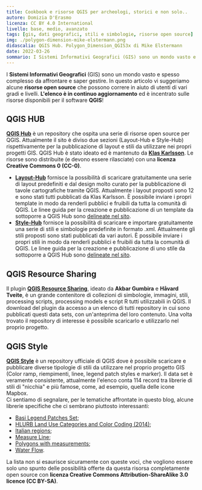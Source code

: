 ```yaml
---
title: Cookbook e risorse QGIS per archeologi, storici e non solo..
autore: Domizia D'Erasmo
licenza: CC BY 4.0 International
livello: base, medio, avanzato
tags: [gis, dati geografici, stili e simbologie, risorse open source]
img: ./polygon-dimension-mike-elstermann.png
didascalia: QGIS Hub. Polygon_Dimension_QGIS3x di Mike Elstermann
date: 2022-03-26
sommario: I Sistemi Informativi Geografici (GIS) sono un mondo vasto e spesso complesso da affrontare e saper gestire. In questo articolo vi suggeriamo alcune risorse open source che possono correre in aiuto di utenti di vari gradi e livelli. L'elenco è in continuo aggiornamento ed è incentrato sulle risorse disponibili per il software QGIS..
---
```


I **Sistemi Informativi Geografici** (GIS) sono un mondo vasto e spesso complesso da affrontare e saper gestire. In questo articolo vi suggeriamo alcune **risorse open source** che possono correre in aiuto di utenti di vari gradi e livelli. **L'elenco è in continuo aggiornamento** ed è incentrato sulle risorse disponibili per il software **QGIS**!

## QGIS HUB

[**QGIS Hub**](http://qgis-hub.fast-page.org/index.php#) è un repository che ospita una serie di risorse open source per QGIS. Attualmente il sito è diviso due sezioni (Layout-Hub e Style-Hub) rispettivamente per la pubblicazione di layout e stili da utilizzare nei propri progetti GIS. QGIS Hub è stato ideato ed è mantenuto da [**Klas Karlsson**](https://twitter.com/klaskarlsson). Le risorse sono distribuite (e devono essere rilasciate) con una **licenza Creative Commons 0 (CC-0)**.

- [**Layout-Hub**](http://qgis-hub.fast-page.org/layouts.php) fornisce la possibilità di scaricare gratuitamente una serie di layout predefiniti e dal design molto curato per la pubblicazione di tavole cartografiche  tramite QGIS. Attualmente i layout proposti sono 12 e sono stati tutti pubblicati da Klas Karlsson. È possibile inviare i propri template in modo da renderli pubblici e fruibili da tutta la comunità di QGIS. Le linee guida per la creazione e pubblicazione di un template da sottoporre a QGIS Hub sono [delineate nel sito](http://qgis-hub.fast-page.org/index.php).
- [**Style-Hub**](http://qgis-hub.fast-page.org/styles.php) fornisce la possibilità di scaricare e importare gratuitamente una serie di stili e simbologie predefinite in formato .xml. Attualmente gli stili proposti sono stati pubblicati da vari autori. È possibile inviare i propri stili in modo da renderli pubblici e fruibili da tutta la comunità di QGIS. Le linee guida per la creazione e pubblicazione di uno stile da sottoporre a QGIS Hub sono [delineate nel sito](http://qgis-hub.fast-page.org/index.php).

## QGIS Resource Sharing

Il plugin [**QGIS Resource Sharing**](https://plugins.qgis.org/plugins/qgis_resource_sharing/), ideato da **Akbar Gumbira** e **Håvard Tveite**, è un grande contenitore di collezioni di simbologie, immagini, stili, processing scripts, processing models e script R tutti utilizzabili in QGIS. Il download del plugin da accesso a un elenco di tutti repository in cui sono pubblicati questi data sets, con un'anteprima del loro contenuto. Una volta trovato il repository di interesse è possibile scaricarlo e utilizzarlo nel proprio progetto.

## QGIS Style

[**QGIS Style**]((https://plugins.qgis.org/styles/?page=1&&order_by=-upload_date&&is_gallery=true&&)) è un repository ufficiale di QGIS dove è possibile scaricare e pubblicare diverse tipologie di stili da utilizzare nel proprio progetto GIS (Color ramp, riempimenti, linee, legend patch styles e marker).
Il data set è veramente consistente, attualmente l'elenco conta 114 record tra librerie di stili di "nicchia" e più famose, come, ad esempio, quella delle icone Mapbox.  
Ci sentiamo di segnalare, per le tematiche affrontate in questo blog, alcune librerie specifiche che ci sembrano piuttosto interessanti:

- [Basi Legend Patches Set](https://plugins.qgis.org/styles/9/);
- [HLURB Land Use Categories and Color Coding (2014)](https://plugins.qgis.org/styles/62/);
- [Italian regions](https://plugins.qgis.org/styles/7/);
- [Measure Line](https://plugins.qgis.org/styles/5/);
- [Polygons with measurements](https://plugins.qgis.org/styles/21/);
- [Water Flow](https://plugins.qgis.org/styles/60/).

La lista non si esaurisce sicuramente con queste voci, che vogliono essere solo uno spunto delle possibilità offerte da questa risorsa completamente open source con **licenza Creative Commons Attribution-ShareAlike 3.0 licence (CC BY-SA)**.
